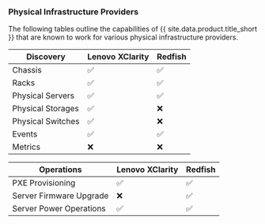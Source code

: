 ### Physical Infrastructure Providers

The following tables outline the capabilities of {{ site.data.product.title_short }} that are known to work for various physical infrastructure providers.

| Discovery         | Lenovo XClarity | Redfish |
| ----------------- | --------------- | ------- |
| Chassis           | ✅              | ✅       |
| Racks             | ✅              | ✅       |
| Physical Servers  | ✅              | ✅       |
| Physical Storages | ✅              | ❌       |
| Physical Switches | ✅              | ❌       |
| Events            | ✅              | ✅       |
| Metrics           | ❌              | ❌       |

| Operations              | Lenovo XClarity | Redfish |
| ----------------------- | --------------- | ------- |
| PXE Provisioning        | ✅              | ✅       |
| Server Firmware Upgrade | ❌              | ✅       |
| Server Power Operations | ✅              | ✅       |
